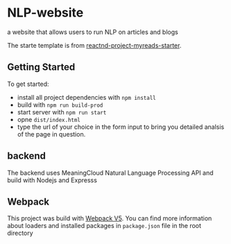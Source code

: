 # NLP-website
a website that allows users to run NLP on articles and blogs

The starte template is from [reactnd-project-myreads-starter](https://github.com/udacity/fend-webpack-content).

## Getting Started
To get started:

* install all project dependencies with `npm install`
* build with `npm run build-prod`
* start server with `npm run start`
* opne `dist/index.html`
* type the url of your choice in the form input to bring you detailed analsis of the page in question.

## backend
The backend uses MeaningCloud Natural Language Processing API and build with Nodejs and Expresss

## Webpack
This project was build with [Webpack V5](https://github.com/webpack/webpack). You can find more information about loaders and installed packages in `package.json` file in the root directory

